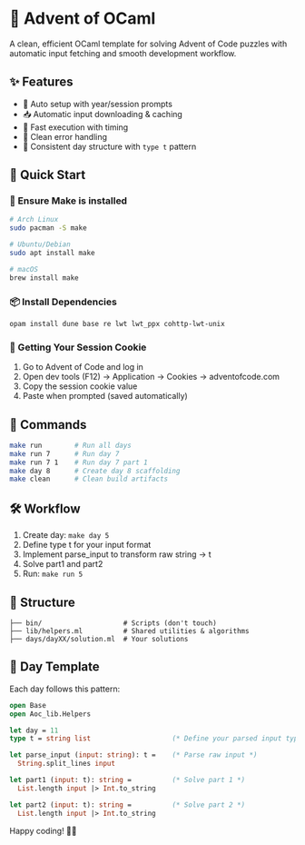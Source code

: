 # 🎄 Advent of OCaml

A clean, efficient OCaml template for solving Advent of Code puzzles with automatic input fetching and smooth development workflow.

## ✨ Features

- 🚀 Auto setup with year/session prompts
- 📥 Automatic input downloading & caching
- 🏃 Fast execution with timing
- 🎯 Clean error handling
- 📁 Consistent day structure with `type t` pattern

## 🚀 Quick Start

### 🔧 Ensure Make is installed

```bash
# Arch Linux
sudo pacman -S make

# Ubuntu/Debian
sudo apt install make

# macOS
brew install make
```

### 📦 Install Dependencies

```bash
opam install dune base re lwt lwt_ppx cohttp-lwt-unix
```

### 🍪 Getting Your Session Cookie

1. Go to Advent of Code and log in
2. Open dev tools (F12) → Application → Cookies → adventofcode.com
3. Copy the session cookie value
4. Paste when prompted (saved automatically)

## 🔧 Commands

```bash
make run        # Run all days
make run 7      # Run day 7
make run 7 1    # Run day 7 part 1
make day 8      # Create day 8 scaffolding
make clean      # Clean build artifacts
```

## 🛠️ Workflow

1. Create day: `make day 5`
2. Define type t for your input format
3. Implement parse_input to transform raw string → t
4. Solve part1 and part2
5. Run: `make run 5`

## 📁 Structure

```
├── bin/                    # Scripts (don't touch)
├── lib/helpers.ml          # Shared utilities & algorithms  
├── days/dayXX/solution.ml  # Your solutions
```

## 📝 Day Template

Each day follows this pattern:

```ocaml
open Base
open Aoc_lib.Helpers

let day = 11
type t = string list                    (* Define your parsed input type *)

let parse_input (input: string): t =    (* Parse raw input *)
  String.split_lines input

let part1 (input: t): string =          (* Solve part 1 *)
  List.length input |> Int.to_string

let part2 (input: t): string =          (* Solve part 2 *)
  List.length input |> Int.to_string
```

Happy coding! 🎄✨
